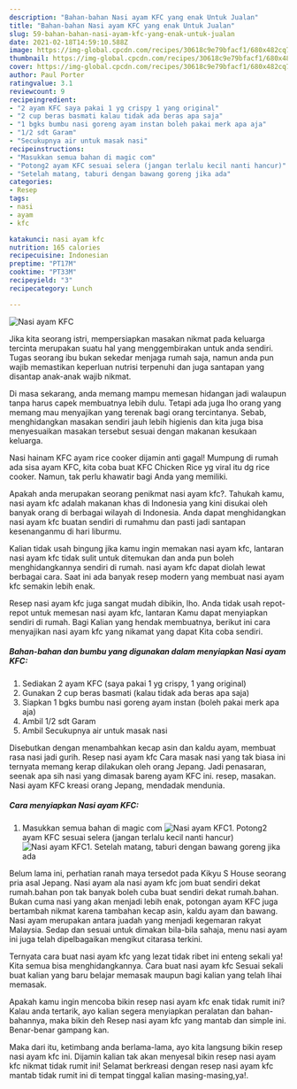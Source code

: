 ```yaml
---
description: "Bahan-bahan Nasi ayam KFC yang enak Untuk Jualan"
title: "Bahan-bahan Nasi ayam KFC yang enak Untuk Jualan"
slug: 59-bahan-bahan-nasi-ayam-kfc-yang-enak-untuk-jualan
date: 2021-02-18T14:59:10.588Z
image: https://img-global.cpcdn.com/recipes/30618c9e79bfacf1/680x482cq70/nasi-ayam-kfc-foto-resep-utama.jpg
thumbnail: https://img-global.cpcdn.com/recipes/30618c9e79bfacf1/680x482cq70/nasi-ayam-kfc-foto-resep-utama.jpg
cover: https://img-global.cpcdn.com/recipes/30618c9e79bfacf1/680x482cq70/nasi-ayam-kfc-foto-resep-utama.jpg
author: Paul Porter
ratingvalue: 3.1
reviewcount: 9
recipeingredient:
- "2 ayam KFC saya pakai 1 yg crispy 1 yang original"
- "2 cup beras basmati kalau tidak ada beras apa saja"
- "1 bgks bumbu nasi goreng ayam instan boleh pakai merk apa aja"
- "1/2 sdt Garam"
- "Secukupnya air untuk masak nasi"
recipeinstructions:
- "Masukkan semua bahan di magic com"
- "Potong2 ayam KFC sesuai selera (jangan terlalu kecil nanti hancur)"
- "Setelah matang, taburi dengan bawang goreng jika ada"
categories:
- Resep
tags:
- nasi
- ayam
- kfc

katakunci: nasi ayam kfc 
nutrition: 165 calories
recipecuisine: Indonesian
preptime: "PT17M"
cooktime: "PT33M"
recipeyield: "3"
recipecategory: Lunch

---
```



![Nasi ayam KFC](https://img-global.cpcdn.com/recipes/30618c9e79bfacf1/680x482cq70/nasi-ayam-kfc-foto-resep-utama.jpg)

Jika kita seorang istri, mempersiapkan masakan nikmat pada keluarga tercinta merupakan suatu hal yang menggembirakan untuk anda sendiri. Tugas seorang ibu bukan sekedar menjaga rumah saja, namun anda pun wajib memastikan keperluan nutrisi terpenuhi dan juga santapan yang disantap anak-anak wajib nikmat.

Di masa  sekarang, anda memang mampu memesan hidangan jadi walaupun tanpa harus capek membuatnya lebih dulu. Tetapi ada juga lho orang yang memang mau menyajikan yang terenak bagi orang tercintanya. Sebab, menghidangkan masakan sendiri jauh lebih higienis dan kita juga bisa menyesuaikan masakan tersebut sesuai dengan makanan kesukaan keluarga. 

Nasi hainam KFC ayam rice cooker dijamin anti gagal! Mumpung di rumah ada sisa ayam KFC, kita coba buat KFC Chicken Rice yg viral itu dg rice cooker. Namun, tak perlu khawatir bagi Anda yang memiliki.

Apakah anda merupakan seorang penikmat nasi ayam kfc?. Tahukah kamu, nasi ayam kfc adalah makanan khas di Indonesia yang kini disukai oleh banyak orang di berbagai wilayah di Indonesia. Anda dapat menghidangkan nasi ayam kfc buatan sendiri di rumahmu dan pasti jadi santapan kesenanganmu di hari liburmu.

Kalian tidak usah bingung jika kamu ingin memakan nasi ayam kfc, lantaran nasi ayam kfc tidak sulit untuk ditemukan dan anda pun boleh menghidangkannya sendiri di rumah. nasi ayam kfc dapat diolah lewat berbagai cara. Saat ini ada banyak resep modern yang membuat nasi ayam kfc semakin lebih enak.

Resep nasi ayam kfc juga sangat mudah dibikin, lho. Anda tidak usah repot-repot untuk memesan nasi ayam kfc, lantaran Kamu dapat menyiapkan sendiri di rumah. Bagi Kalian yang hendak membuatnya, berikut ini cara menyajikan nasi ayam kfc yang nikamat yang dapat Kita coba sendiri.

<!--inarticleads1-->

##### Bahan-bahan dan bumbu yang digunakan dalam menyiapkan Nasi ayam KFC:

1. Sediakan 2 ayam KFC (saya pakai 1 yg crispy, 1 yang original)
1. Gunakan 2 cup beras basmati (kalau tidak ada beras apa saja)
1. Siapkan 1 bgks bumbu nasi goreng ayam instan (boleh pakai merk apa aja)
1. Ambil 1/2 sdt Garam
1. Ambil Secukupnya air untuk masak nasi


Disebutkan dengan menambahkan kecap asin dan kaldu ayam, membuat rasa nasi jadi gurih. Resep nasi ayam kfc Cara masak nasi yang tak biasa ini ternyata memang kerap dilakukan oleh orang Jepang. Jadi penasaran, seenak apa sih nasi yang dimasak bareng ayam KFC ini. resep, masakan. Nasi ayam KFC kreasi orang Jepang, mendadak mendunia. 

<!--inarticleads2-->

##### Cara menyiapkan Nasi ayam KFC:

1. Masukkan semua bahan di magic com
<img src="https://img-global.cpcdn.com/steps/19ed6692c7a8de2c/160x128cq70/nasi-ayam-kfc-langkah-memasak-1-foto.jpg" alt="Nasi ayam KFC">1. Potong2 ayam KFC sesuai selera (jangan terlalu kecil nanti hancur)
<img src="https://img-global.cpcdn.com/steps/3ccb9eb6bf548051/160x128cq70/nasi-ayam-kfc-langkah-memasak-2-foto.jpg" alt="Nasi ayam KFC">1. Setelah matang, taburi dengan bawang goreng jika ada


Belum lama ini, perhatian ranah maya tersedot pada Kikyu S House seorang pria asal Jepang. Nasi ayam ala nasi ayam kfc jom buat sendiri dekat rumah.bahan pon tak banyak boleh cuba buat sendiri dekat rumah.bahan. Bukan cuma nasi yang akan menjadi lebih enak, potongan ayam KFC juga bertambah nikmat karena tambahan kecap asin, kaldu ayam dan bawang. Nasi ayam merupakan antara juadah yang menjadi kegemaran rakyat Malaysia. Sedap dan sesuai untuk dimakan bila-bila sahaja, menu nasi ayam ini juga telah dipelbagaikan mengikut citarasa terkini. 

Ternyata cara buat nasi ayam kfc yang lezat tidak ribet ini enteng sekali ya! Kita semua bisa menghidangkannya. Cara buat nasi ayam kfc Sesuai sekali buat kalian yang baru belajar memasak maupun bagi kalian yang telah lihai memasak.

Apakah kamu ingin mencoba bikin resep nasi ayam kfc enak tidak rumit ini? Kalau anda tertarik, ayo kalian segera menyiapkan peralatan dan bahan-bahannya, maka bikin deh Resep nasi ayam kfc yang mantab dan simple ini. Benar-benar gampang kan. 

Maka dari itu, ketimbang anda berlama-lama, ayo kita langsung bikin resep nasi ayam kfc ini. Dijamin kalian tak akan menyesal bikin resep nasi ayam kfc nikmat tidak rumit ini! Selamat berkreasi dengan resep nasi ayam kfc mantab tidak rumit ini di tempat tinggal kalian masing-masing,ya!.

